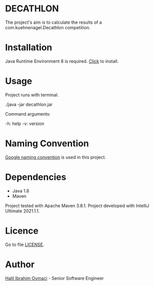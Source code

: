 # DECATHLON
The project's aim is to calculate the results of a com.kuehnenagel.Decathlon competition.

# Installation

Java Runtime Environment 8 is required. [Click](https://www.oracle.com/java/technologies/downloads/) to install.

# Usage

Project runs with terminal.

./java -jar decathlon.jar

Command arguments:

-h: help
-v: version

# Naming Convention
[Google naming convention](https://google.github.io/styleguide/javaguide.html) is used in this project.

# Dependencies

- Java 1.8
- Maven

Project tested with Apache Maven 3.8.1.
Project developed with IntelliJ Ultimate 2021.1.1.

# Licence

Go to file [LICENSE](LICENSE).

# Author
[Halil Ibrahim Oymaci](mailto:hioymaci@gmail.com) - Senior Software Engineer
